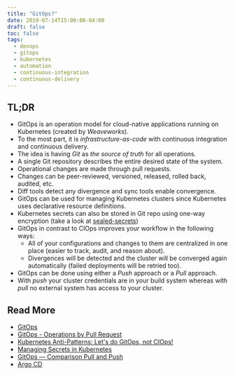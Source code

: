 ```yaml
---
title: "GitOps?"
date: 2019-07-14T15:00:00-04:00
draft: false
toc: false
tags:
  - devops
  - gitops
  - kubernetes
  - automation
  - continuous-integration
  - continuous-delivery
---
```


## TL;DR

  - GitOps is an operation model for cloud-native applications running on Kubernetes (created by _Weaveworks_).
  - To the most part, it is _infrastructure-as-code_ with continuous integration and continuous delivery.
  - The idea is having _Git_ as _the source of truth_ for all operations.
  - A single Git repository describes the entire desired state of the system.
  - Operational changes are made through pull requests.
  - Changes can be peer-reviewed, versioned, released, rolled back, audited, etc.
  - Diff tools detect any divergence and sync tools enable convergence.
  - GitOps can be used for managing Kubernetes clusters since Kubernetes uses declarative resource definitions.
  - Kubernetes secrets can also be stored in Git repo using one-way encryption (take a look at [sealed-secrets](https://github.com/bitnami-labs/sealed-secrets))
  - GitOps in contrast to CIOps improves your workflow in the following ways:
    - All of your configurations and changes to them are centralized in one place (easier to track, audit, and reason about).
    - Divergences will be detected and the cluster will be converged again automatically (failed deployments will be retried too).
  - GitOps can be done using either a _Push_ approach or a _Pull_ approach.
  - With _push_ your cluster credentials are in your build system whereas with _pull_ no external system has access to your cluster.

## Read More

  - [GitOps](https://www.weave.works/technologies/gitops)
  - [GitOps - Operations by Pull Request](https://www.weave.works/blog/gitops-operations-by-pull-request)
  - [Kubernetes Anti-Patterns: Let's do GitOps, not CIOps!](https://www.weave.works/blog/kubernetes-anti-patterns-let-s-do-gitops-not-ciops)
  - [Managing Secrets in Kubernetes](https://www.weave.works/blog/managing-secrets-in-kubernetes)
  - [GitOps — Comparison Pull and Push](https://medium.com/faun/gitops-comparison-pull-and-push-88fcbaadfe45)
  - [Argo CD](https://argoproj.github.io/argo-cd)
